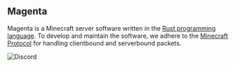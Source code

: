 ## Magenta

Magenta is a Minecraft server software written in the [Rust programming language](https://www.rust-lang.org/). To develop and maintain the software, we adhere to the [Minecraft Protocol](https://minecraft.wiki/w/Minecraft_Wiki:Projects/wiki.vg_merge/Protocol) for handling clientbound and serverbound packets.

![Discord](https://img.shields.io/discord/1313796647834222672?logo=discord&logoColor=ffffff&color=5865F2&label=Discord&link=https://discord.gg/AZGpxPAT64)